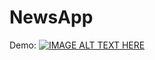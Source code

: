 # NewsApp

Demo:
[![IMAGE ALT TEXT HERE](https://img.youtube.com/vi/KlQ9uAwO-K8/0.jpg)](https://www.youtube.com/watch?v=KlQ9uAwO-K8)

